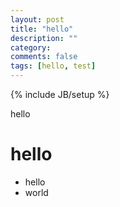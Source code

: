 ```yaml
---
layout: post
title: "hello"
description: ""
category: 
comments: false
tags: [hello, test]
---
```

{% include JB/setup %}

hello

# hello

- hello
- world
